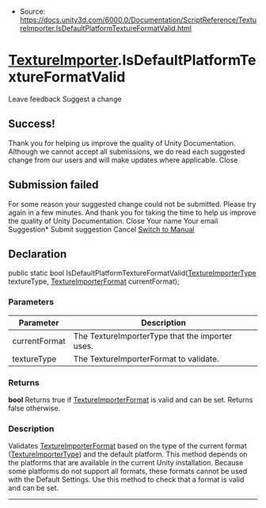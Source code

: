 * Source: https://docs.unity3d.com/6000.0/Documentation/ScriptReference/TextureImporter.IsDefaultPlatformTextureFormatValid.html

#  [TextureImporter](https://docs.unity3d.com/6000.0/Documentation/ScriptReference/TextureImporter.html).IsDefaultPlatformTextureFormatValid
Leave feedback
Suggest a change
## Success!
Thank you for helping us improve the quality of Unity Documentation. Although we cannot accept all submissions, we do read each suggested change from our users and will make updates where applicable.
Close
## Submission failed
For some reason your suggested change could not be submitted. Please <a>try again</a> in a few minutes. And thank you for taking the time to help us improve the quality of Unity Documentation.
Close
Your name Your email Suggestion* Submit suggestion
Cancel
[Switch to Manual](https://docs.unity3d.com/6000.0/Documentation/Manual/class-TextureImporter.html "Go to TextureImporter Component in the Manual")
## Declaration
public static bool IsDefaultPlatformTextureFormatValid([TextureImporterType](https://docs.unity3d.com/6000.0/Documentation/ScriptReference/TextureImporterType.html) textureType, [TextureImporterFormat](https://docs.unity3d.com/6000.0/Documentation/ScriptReference/TextureImporterFormat.html) currentFormat); 
### Parameters
Parameter | Description  
---|---  
currentFormat | The TextureImporterType that the importer uses.  
textureType | The TextureImporterFormat to validate.  
### Returns
**bool** Returns true if [TextureImporterFormat](https://docs.unity3d.com/6000.0/Documentation/ScriptReference/TextureImporterFormat.html) is valid and can be set. Returns false otherwise. 
### Description
Validates [TextureImporterFormat](https://docs.unity3d.com/6000.0/Documentation/ScriptReference/TextureImporterFormat.html) based on the type of the current format ([TextureImporterType](https://docs.unity3d.com/6000.0/Documentation/ScriptReference/TextureImporterType.html)) and the default platform.
This method depends on the platforms that are available in the current Unity installation. Because some platforms do not support all formats, these formats cannot be used with the Default Settings. Use this method to check that a format is valid and can be set.
* * *
